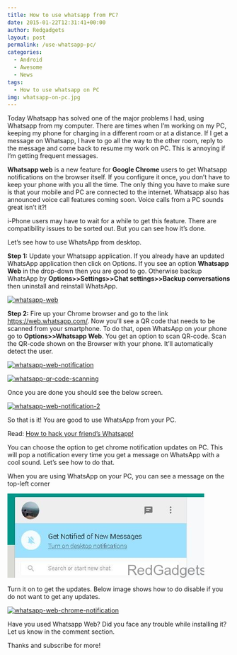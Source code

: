 ```yaml
---
title: How to use whatsapp from PC?
date: 2015-01-22T12:31:41+00:00
author: Redgadgets
layout: post
permalink: /use-whatsapp-pc/
categories:
  - Android
  - Awesome
  - News
tags:
  - How to use whatsapp on PC
img: whatsapp-on-pc.jpg
---
```


Today Whatsapp has solved one of the major problems I had, using Whatsapp from my computer. There are times when I&#8217;m working on my PC, keeping my phone for charging in a different room or at a distance. If I get a message on Whatsapp, I have to go all the way to the other room, reply to the message and come back to resume my work on PC. This is annoying if I&#8217;m getting frequent messages.

**Whatsapp web** is a new feature for **Google Chrome** users to get Whatsapp notifications on the browser itself. If you configure it once, you don&#8217;t have to keep your phone with you all the time. The only thing you have to make sure is that your mobile and PC are connected to the internet. Whatsapp also has announced voice call features coming soon. Voice calls from a PC sounds great isn&#8217;t it?!

i-Phone users may have to wait for a while to get this feature. There are compatibility issues to be sorted out. But you can see how it&#8217;s done.

Let&#8217;s see how to use WhatsApp from desktop.

**Step 1:** Update your Whatsapp application. If you already have an updated WhatsApp application then click on Options. If you see an option **Whatsapp Web** in the drop-down then you are good to go. Otherwise backup WhatsApp by **Options>>Settings>>Chat settings>>Backup conversations** then uninstall and reinstall WhatsApp.
  
[<img class=" size-medium wp-image-459 aligncenter" src="/wp-content/uploads/2015/01/whatsapp-web-169x300.jpg?fit=169%2C300" alt="whatsapp-web" data-recalc-dims="1" />](/wp-content/uploads/2015/01/whatsapp-web.jpg)

**Step 2:** Fire up your Chrome browser and go to the link <a href="https://web.whatsapp.com/" target="_blank">https://web.whatsapp.com/</a>. Now you&#8217;ll see a QR code that needs to be scanned from your smartphone. To do that, open WhatsApp on your phone go to **Options>>Whatsapp Web**. You get an option to scan QR-code. Scan the QR-code shown on the Browser with your phone. It&#8217;ll automatically detect the user.

[<img class="alignnone size-full wp-image-461" src="/wp-content/uploads/2015/01/whatsapp-web-notification.jpg?fit=700%2C382" alt="whatsapp-web-notification" srcset="/wp-content/uploads/2015/01/whatsapp-web-notification.jpg?resize=550%2C300 550w, /wp-content/uploads/2015/01/whatsapp-web-notification.jpg?resize=1024%2C559 1024w, /wp-content/uploads/2015/01/whatsapp-web-notification.jpg?w=1361 1361w" sizes="(max-width: 1361px) 100vw, 1361px" data-recalc-dims="1" />](/wp-content/uploads/2015/01/whatsapp-web-notification.jpg)

[<img class=" size-medium wp-image-462 aligncenter" src="/wp-content/uploads/2015/01/whatsapp-qr-code-scanning-169x300.jpg?fit=169%2C300" alt="whatsapp-qr-code-scanning" data-recalc-dims="1" />](/wp-content/uploads/2015/01/whatsapp-qr-code-scanning.jpg)

Once you are done you should see the below screen.

[<img class="alignnone size-full wp-image-463" src="/wp-content/uploads/2015/01/whatsapp-web-notification-2.jpg?fit=700%2C380" alt="whatsapp-web-notification-2" srcset="/wp-content/uploads/2015/01/whatsapp-web-notification-2.jpg?resize=552%2C300 552w, /wp-content/uploads/2015/01/whatsapp-web-notification-2.jpg?resize=1024%2C556 1024w, /wp-content/uploads/2015/01/whatsapp-web-notification-2.jpg?w=1364 1364w" sizes="(max-width: 1364px) 100vw, 1364px" data-recalc-dims="1" />](/wp-content/uploads/2015/01/whatsapp-web-notification-2.jpg)

So that is it! You are good to use WhatsApp from your PC.

Read: <a href="http://redgadgets.com/how-to-hack-whatsapp/" target="_blank">How to hack your friend’s Whatsapp!</a>

You can choose the option to get chrome notification updates on PC. This will pop a notification every time you get a message on WhatsApp with a cool sound. Let&#8217;s see how to do that.

When you are using WhatsApp on your PC, you can see a message on the top-left corner

[<img class="alignnone size-full wp-image-464" src="/wp-content/uploads/2015/01/whatsapp-web-notification-turn-on.jpg?fit=445%2C190" alt="whatsapp-web-notification-turn-on" data-recalc-dims="1" />](/wp-content/uploads/2015/01/whatsapp-web-notification-turn-on.jpg)

Turn it on to get the updates. Below image shows how to do disable if you do not want to get any updates.

[<img class="alignnone size-full wp-image-465" src="/wp-content/uploads/2015/01/whatsapp-web-chrome-notification.jpg?fit=700%2C380" alt="whatsapp-web-chrome-notification" srcset="/wp-content/uploads/2015/01/whatsapp-web-chrome-notification.jpg?resize=553%2C300 553w, /wp-content/uploads/2015/01/whatsapp-web-chrome-notification.jpg?resize=1024%2C555 1024w, /wp-content/uploads/2015/01/whatsapp-web-chrome-notification.jpg?w=1366 1366w" sizes="(max-width: 1366px) 100vw, 1366px" data-recalc-dims="1" />](/wp-content/uploads/2015/01/whatsapp-web-chrome-notification.jpg)

Have you used Whatsapp Web? Did you face any trouble while installing it? Let us know in the comment section.

Thanks and subscribe for more!